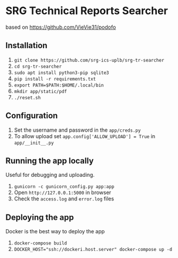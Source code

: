 # SRG Technical Reports Searcher

based on https://github.com/VieVie31/podofo

## Installation

1. `git clone https://github.com/srg-ics-uplb/srg-tr-searcher`
2. `cd srg-tr-searcher`
3. `sudo apt install python3-pip sqlite3`
4. `pip install -r requirements.txt`
5. `export PATH=$PATH:$HOME/.local/bin`
6. `mkdir app/static/pdf`
7. `./reset.sh`

## Configuration
1. Set the username and password in the `app/creds.py`
2. To allow upload set `app.config['ALLOW_UPLOAD'] = True` in `app/__init__.py`

## Running the app locally
Useful for debugging and uploading.

1. `gunicorn -c gunicorn_config.py app:app`
2. Open `http://127.0.0.1:5000` in browser
3. Check the `access.log` and `error.log` files 

## Deploying the app
Docker is the best way to deploy the app

1. `docker-compose build`
2. `DOCKER_HOST="ssh://dockeri.host.server" docker-compose up -d`


